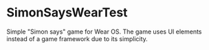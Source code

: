 # SimonSaysWearTest

Simple "Simon says" game for Wear OS.
The game uses UI elements instead of a game framework due to its simplicity.
